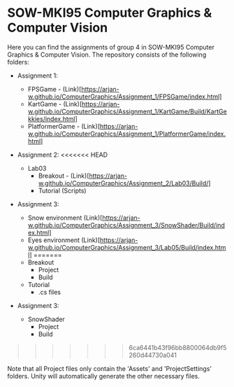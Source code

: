 # SOW-MKI95 Computer Graphics & Computer Vision

Here you can find the assignments of group 4 in SOW-MKI95 Computer Graphics & Computer Vision.
The repository consists of the following folders:

- Assignment 1:
  - FPSGame - (Link)[https://arjan-w.github.io/ComputerGraphics/Assignment_1/FPSGame/index.html]
  - KartGame - (Link)[https://arjan-w.github.io/ComputerGraphics/Assignment_1/KartGame/Build/KartGekkies/index.html]
  - PlatformerGame - (Link)[https://arjan-w.github.io/ComputerGraphics/Assignment_1/PlatformerGame/index.html]
    
- Assignment 2:
<<<<<<< HEAD
  - Lab03
    - Breakout - (Link)[https://arjan-w.github.io/ComputerGraphics/Assignment_2/Lab03/Build/]
    - Tutorial (Scripts)
	
- Assignment 3:
  - Snow environment (Link)[https://arjan-w.github.io/ComputerGraphics/Assignment_3/SnowShader/Build/index.html]
  - Eyes environment (Link)[https://arjan-w.github.io/ComputerGraphics/Assignment_3/Lab05/Build/index.html]
=======
  - Breakout
    - Project
    - Build
  - Tutorial
    - .cs files

- Assignment 3:
  - SnowShader
    - Project
    - Build
>>>>>>> 6ca6441b43f96bb8800064db9f5260d44730a041

Note that all Project files only contain the 'Assets' and 'ProjectSettings' folders. Unity will automatically generate the other necessary files.
